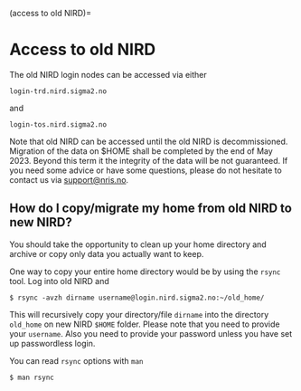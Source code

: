 (access to old NIRD)=

# Access to old NIRD

The old NIRD login nodes can be accessed via either

```console
login-trd.nird.sigma2.no
```
and 

```console
login-tos.nird.sigma2.no
```
Note that old NIRD can be accessed until the old NIRD is decommissioned.
Migration of the data on $HOME shall be completed by the end of May 2023.
 Beyond this term it the integrity of the data will be not guaranteed.
 If you need some advice or have some questions, please do not hesitate 
to contact us via support@nris.no.

## How do I copy/migrate my home from old NIRD to new NIRD?

You should take the opportunity to clean up your home directory and archive or
copy only data you actually want to keep.

One way to copy your entire home directory would be by using the `rsync` tool.
Log into old NIRD and

```console
$ rsync -avzh dirname username@login.nird.sigma2.no:~/old_home/
```
This will recursively copy your directory/file `dirname` into the directory `old_home` on new 
NIRD `$HOME` folder.
Please note that you need to provide your `username`. Also you need to provide your password
unless you have set up passwordless login.

You can read `rsync` options with `man`

```console
$ man rsync
```

